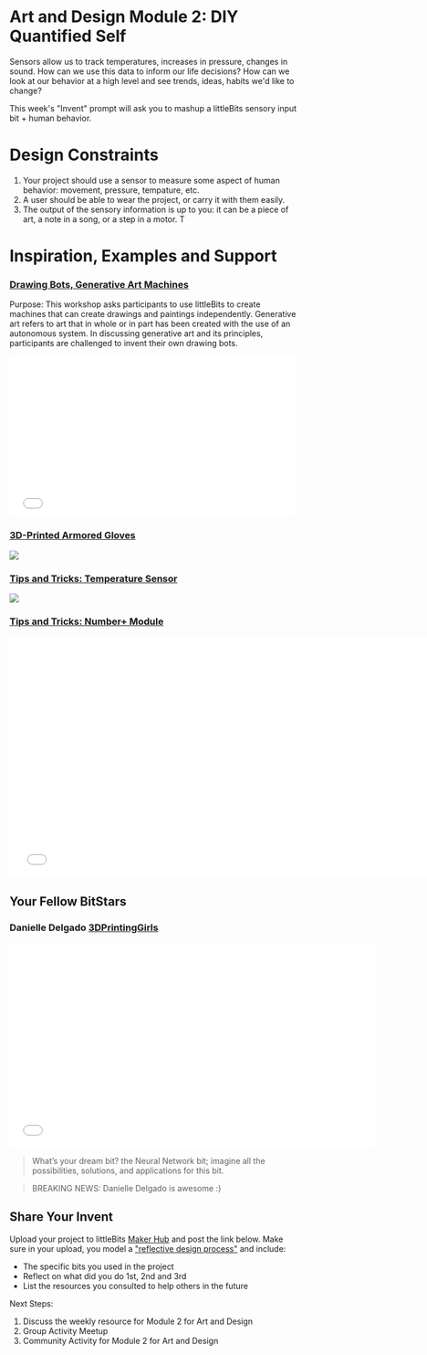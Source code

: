 # Art and Design Module 2: DIY Quantified Self

Sensors allow us to track temperatures, increases in pressure, changes in sound. How can we use this data to inform our life decisions? How can we look at our behavior at a high level and see trends, ideas, habits we'd like to change?

This week's "Invent" prompt will ask you to mashup a littleBits sensory input bit + human behavior. 

# Design Constraints
1. Your project should use a sensor to measure some aspect of human behavior: movement, pressure, tempature, etc.  
2. A user should be able to wear the project, or carry it with them easily.
3. The output of the sensory information is up to you: it can be a piece of art, a note in a song, or a step in a motor. T

# Inspiration, Examples and Support

### [Drawing Bots, Generative Art Machines](http://littlebits.cc/browse-lessons/drawing-bots-generative-art-machines)
Purpose: This workshop asks participants to use littleBits to 
create machines that can create drawings and paintings independently. 
Generative art refers to art that in whole or in part has been created with the 
use of an autonomous system. In discussing generative art and its principles, 
participants are challenged to invent their own drawing bots.

<iframe src="//player.vimeo.com/video/61650708" width="500" height="281" frameborder="0" webkitallowfullscreen mozallowfullscreen allowfullscreen></iframe>

### [3D-Printed Armored Gloves](http://www.shapeways.com/model/2005573/internal-frame-for-armored-gloves.html?li=search-results-8&materialId=6)
![](http://images1.sw-cdn.net/model/picture/625x465_2005573_3218433_1403759874.jpg)

### [Tips and Tricks: Temperature Sensor](http://littlebits.cc/tips-tricks-temperature-sensor)
![](http://media.littlebits.cc/wp-content/uploads/2014/11/closeup_temp_sensor_with_callout-600x375.jpg)

### [Tips and Tricks: Number+ Module](http://littlebits.cc/tips-tricks-number)
<iframe width="750" height="422" src="//www.youtube.com/embed/CBSIje21CZQ" frameborder="0" allowfullscreen></iframe>

## Your Fellow BitStars
### Danielle Delgado [3DPrintingGirls](http://littlebits.cc/users/littlebits_user_24652)

<iframe width="640" height="360" src="//www.youtube.com/embed/uyATuKfJ1Sc" frameborder="0" allowfullscreen></iframe>

>What’s your dream bit? the Neural Network bit; imagine all the possibilities, solutions, and applications for this bit.

>BREAKING NEWS: Danielle Delgado is awesome :)

## Share Your Invent 
Upload your project to littleBits [Maker Hub](http://littlebits.cc/projects) and post the link below. Make sure in your upload, you model a ["reflective design process"](http://en.wikipedia.org/wiki/Reflective_practice) and include:
- The specific bits you used in the project
- Reflect on what did you do 1st, 2nd and 3rd
- List the resources you consulted to help others in the future

Next Steps:
1. Discuss the weekly resource for Module 2 for Art and Design
2. Group Activity Meetup
3. Community Activity for Module 2 for Art and Design

